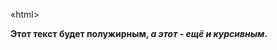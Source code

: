 <!DOCTYPE html>
«html>
  <head>
    <meta charset="utf-8">
    <title>HTML Document</title>
  </head>
  <body>
    <p>
      <b>
        Этот текст будет полужирным, <i>а этот - ещё и курсивным</i>.
      </b>
    </p>
  </body>
</html>
